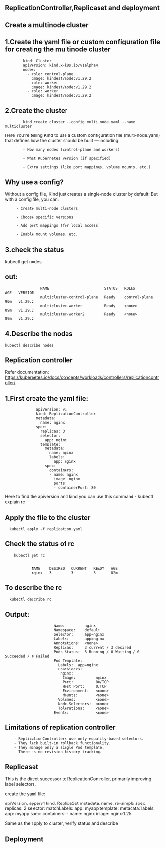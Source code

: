 ReplicationController,Replicaset and deployment
-----------------------------------------------------
Create a multinode cluster
---------------------------
1.Create the yaml file or custom configuration file for creating the multinode cluster
---------------------------------------------------------------------------------------
            kind: Cluster
            apiVersion: kind.x-k8s.io/v1alpha4
            nodes:
              - role: control-plane
                image: kindest/node:v1.29.2
              - role: worker
                image: kindest/node:v1.29.2
              - role: worker
                image: kindest/node:v1.29.2

2.Create the cluster
-------------------------

            kind create cluster --config multi-node.yaml --name multicluster

Here You're telling Kind to use a custom configuration file (multi-node.yaml) that defines how the cluster should be built — including:

            - How many nodes (control-plane and workers)
            
            - What Kubernetes version (if specified)
            
            - Extra settings (like port mappings, volume mounts, etc.)

Why use a config?
----------------------
Without a config file, Kind just creates a single-node cluster by default:
But with a config file, you can:

         - Create multi-node clusters
          
         - Choose specific versions
          
         - Add port mappings (for local access)
          
         - Enable mount volumes, etc.


3.check the status
-----------------------------

kubectl get nodes

out:
-----
                    NAME                         STATUS   ROLES           AGE   VERSION
                    multicluster-control-plane   Ready    control-plane   90m   v1.29.2
                    multicluster-worker          Ready    <none>          89m   v1.29.2
                    multicluster-worker2         Ready    <none>          89m   v1.29.2
                    

4.Describe the nodes
---------------------------

    kubectl describe nodes



Replication controller
-------------------------------

Refer documentation: https://kubernetes.io/docs/concepts/workloads/controllers/replicationcontroller/

1.First create the yaml file:
-------------------------

                  apiVersion: v1
                  kind: ReplicationController
                  metadata:
                    name: nginx
                  spec:
                    replicas: 3
                    selector:
                      app: nginx
                    template:
                      metadata:
                        name: nginx
                        labels:
                          app: nginx
                      spec:
                        containers:
                        - name: nginx
                          image: nginx
                          ports:
                          - containerPort: 80
                        
Here to find the apiversion and kind you can use this command - kubectl explain rc

Apply the file to the cluster
-----------------------------

      kubectl apply -f replication.yaml

Check the status of rc
---------------------------
        kubectl get rc


                NAME    DESIRED   CURRENT   READY   AGE
                nginx   3         3         3       82m


To describe the rc
---------------------

      kubectl describe rc


Output:
-----------
                          Name:         nginx
                          Namespace:    default
                          Selector:     app=nginx
                          Labels:       app=nginx
                          Annotations:  <none>
                          Replicas:     3 current / 3 desired
                          Pods Status:  3 Running / 0 Waiting / 0 Succeeded / 0 Failed
                          Pod Template:
                            Labels:  app=nginx
                            Containers:
                             nginx:
                              Image:         nginx
                              Port:          80/TCP
                              Host Port:     0/TCP
                              Environment:   <none>
                              Mounts:        <none>
                            Volumes:         <none>
                            Node-Selectors:  <none>
                            Tolerations:     <none>
                          Events:            <none>

Limitations of replication controller
--------------------------------------------------
        - ReplicationControllers use only equality-based selectors.
        - They lack built-in rollback functionality.
        - They manage only a single Pod template.
        - There is no revision history tracking.


Replicaset
-----------------------
This is the direct successor to ReplicationController, primarily improving label selectors.

create the yaml file:

apiVersion: apps/v1
kind: ReplicaSet
metadata:
  name: rs-simple
spec:
  replicas: 2
  selector:
    matchLabels:
      app: myapp
  template:
    metadata:
      labels:
        app: myapp
    spec:
      containers:
      - name: nginx
        image: nginx:1.25

Same as the apply to cluster, verify status and describe


Deployment
-------------------


